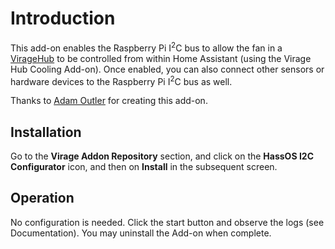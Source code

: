 # Introduction
This add-on enables the Raspberry Pi I<sup>2</sup>C bus to allow the fan in a [VirageHub](https://www.viragelabs.com/products/#hub) to be controlled from within Home Assistant (using the Virage Hub Cooling Add-on).  Once enabled, you can also connect other sensors or hardware devices to the Raspberry Pi I<sup>2</sup>C bus as well.

Thanks to [Adam Outler](https://github.com/adamoutler) for creating this add-on.

## Installation

Go to the **Virage Addon Repository** section, and click on the **HassOS I2C Configurator** icon, and then on **Install** in the subsequent screen.

## Operation
No configuration is needed.  Click the start button and observe the logs (see Documentation).  You may uninstall the Add-on when complete.
